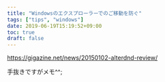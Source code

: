 ```yaml
---
title: "Windowsのエクスプローラーでのご移動を防ぐ"
tags: ["tips", "windows"]
date: 2019-06-19T15:19:52+09:00
toc: true
draft: false
---
```


https://gigazine.net/news/20150102-alterdnd-review/

手抜きですがメモ^^;
